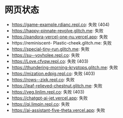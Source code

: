 # 网页状态
- https://game-example.rdianc.repl.co: 失败 (404)
- https://happy-pinnate-revolve.glitch.me: 失败
- https://pandora-vercel-one-nu.vercel.app: 失败
- https://reminiscent- Plastic-cheek.glitch.me: 失败
- https://special-tiny-run.glitch.me: 失败
- https://su--yoyholee.repl.co: 失败
- https://Love.cfvqw.repl.co: 失败 (403)
- https://thundering-morning-kryptops.glitch.me: 失败
- https://mization.edpjg.repl.co: 失败 (403)
- https://rows--zixk.repl.co: 失败
- https://leaf-relieved-chestnut.glitch.me: 失败
- https://veg.linlim.repl.co: 失败 (403)
- https://chatgpt-ai-jet.vercel.app: 失败
- https://qi.limqin.repl.co: 失败
- https://ai-assistant-five-theta.vercel.app: 失败
